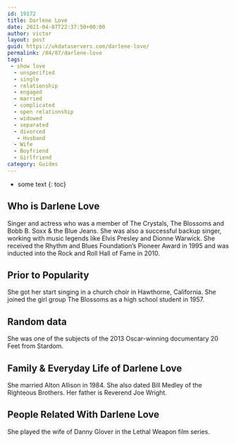 ```yaml
---
id: 19172
title: Darlene Love
date: 2021-04-07T22:37:50+00:00
author: victor
layout: post
guid: https://ukdataservers.com/darlene-love/
permalink: /04/07/darlene-love
tags:
 - show love
  - unspecified
  - single
  - relationship
  - engaged
  - married
  - complicated
  - open relationship
  - widowed
  - separated
  - divorced
   - Husband
  - Wife
  - Boyfriend
  - Girlfriend
category: Guides
---
```


* some text
{: toc}


## Who is Darlene Love



Singer and actress who was a member of The Crystals, The Blossoms and Bobb B. Soxx & the Blue Jeans. She was also a successful backup singer, working with music legends like Elvis Presley and Dionne Warwick. She received the Rhythm and Blues Foundation&#8217;s Pioneer Award in 1995 and was inducted into the Rock and Roll Hall of Fame in 2010.

                
                
                
## Prior to Popularity



She got her start singing in a church choir in Hawthorne, California. She joined the girl group The Blossoms as a high school student in 1957.

                
                
                
## Random data



She was one of the subjects of the 2013 Oscar-winning documentary 20 Feet from Stardom.

                
                
                
## Family & Everyday Life of Darlene Love



She married Alton Allison in 1984. She also dated Bill Medley of the Righteous Brothers. Her father is Reverend Joe Wright.

                
                
                
## People Related With Darlene Love



She played the wife of Danny Glover in the Lethal Weapon film series.

                
              
            
          
          
          